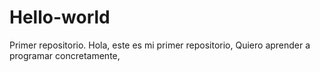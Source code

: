 # Hello-world
Primer repositorio.
Hola, este es mi primer repositorio,
Quiero aprender a programar concretamente,
